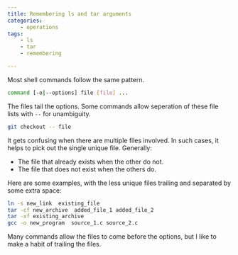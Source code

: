 ```yaml
---
title: Remembering ls and tar arguments
categories:
    - operations
tags:
    - ls
    - tar
    - remembering

---
```

Most shell commands follow the same pattern.

```bash
command [-o|--options] file [file] ...
```

The files tail the options. Some commands allow seperation of these file lists with `--` for unambiguity.

```bash
git checkout -- file
```

It gets confusing when there are multiple files involved. In such cases, it helps to pick out the single unique file. Generally:

- The file that already exists when the other do not.
- The file that does not exist when the others do.

Here are some examples, with the less unique files trailing and separated by some extra space:

```bash
ln -s new_link  existing_file
tar -cf new_archive  added_file_1 added_file_2
tar -xf existing_archive
gcc -o new_program  source_1.c source_2.c
```

Many commands allow the files to come before the options, but I like to make a habit of trailing the files.
